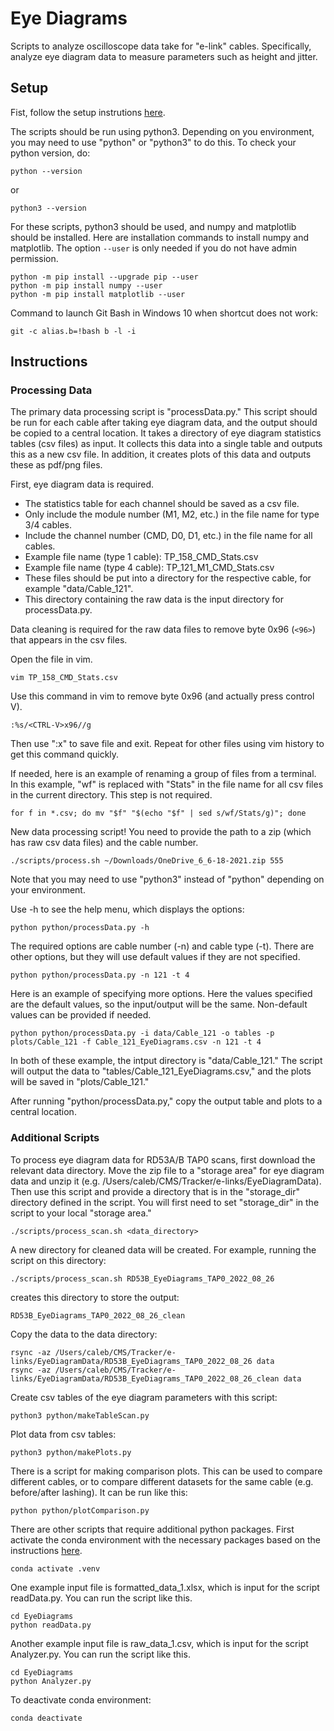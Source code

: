 # Eye Diagrams 

Scripts to analyze oscilloscope data take for "e-link" cables.
Specifically, analyze eye diagram data to measure parameters such as height and jitter.


## Setup

Fist, follow the setup instrutions [here](https://github.com/ku-cms/eLink_Instrumentation).

The scripts should be run using python3.
Depending on you environment, you may need to use "python" or "python3" to do this.
To check your python version, do:
```
python --version
```
or 
```
python3 --version
```

For these scripts, python3 should be used, and numpy and matplotlib should be installed.
Here are installation commands to install numpy and matplotlib.
The option `--user` is only needed if you do not have admin permission.
```
python -m pip install --upgrade pip --user
python -m pip install numpy --user
python -m pip install matplotlib --user
```

Command to launch Git Bash in Windows 10 when shortcut does not work:
```
git -c alias.b=!bash b -l -i
```

## Instructions


### Processing Data

The primary data processing script is "processData.py."
This script should be run for each cable after taking eye diagram data, and the output should be copied to a central location.
It takes a directory of eye diagram statistics tables (csv files) as input.
It collects this data into a single table and outputs this as a new csv file.
In addition, it creates plots of this data and outputs these as pdf/png files.

First, eye diagram data is required.
- The statistics table for each channel should be saved as a csv file.
- Only include the module number (M1, M2, etc.) in the file name for type 3/4 cables.
- Include the channel number (CMD, D0, D1, etc.) in the file name for all cables.
- Example file name (type 1 cable): TP_158_CMD_Stats.csv
- Example file name (type 4 cable): TP_121_M1_CMD_Stats.csv
- These files should be put into a directory for the respective cable, for example "data/Cable_121".
- This directory containing the raw data is the input directory for processData.py.

Data cleaning is required for the raw data files to remove byte 0x96 (`<96>`) that appears in the csv files.

Open the file in vim.
```
vim TP_158_CMD_Stats.csv
```
Use this command in vim to remove byte 0x96 (and actually press control V).
```
:%s/<CTRL-V>x96//g
```
Then use ":x" to save file and exit.
Repeat for other files using vim history to get this command quickly.

If needed, here is an example of renaming a group of files from a terminal.
In this example, "wf" is replaced with "Stats" in the file name for all csv files in the current directory.
This step is not required.
```
for f in *.csv; do mv "$f" "$(echo "$f" | sed s/wf/Stats/g)"; done
```

New data processing script! You need to provide the path to a zip (which has raw csv data files) and the cable number.
```
./scripts/process.sh ~/Downloads/OneDrive_6_6-18-2021.zip 555
```

Note that you may need to use "python3" instead of "python" depending on your environment.

Use -h to see the help menu, which displays the options:
```
python python/processData.py -h
```

The required options are cable number (-n) and cable type (-t).
There are other options, but they will use default values if they are not specified.
```
python python/processData.py -n 121 -t 4
```
Here is an example of specifying more options.
Here the values specified are the default values, so the input/output will be the same.
Non-default values can be provided if needed.
```
python python/processData.py -i data/Cable_121 -o tables -p plots/Cable_121 -f Cable_121_EyeDiagrams.csv -n 121 -t 4
```
In both of these example, the intput directory is "data/Cable_121."
The script will output the data to "tables/Cable_121_EyeDiagrams.csv," and the plots will be saved in "plots/Cable_121."

After running "python/processData.py," copy the output table and plots to a central location.

### Additional Scripts


To process eye diagram data for RD53A/B TAP0 scans, first download the relevant data directory.
Move the zip file to a "storage area" for eye diagram data and unzip it (e.g. /Users/caleb/CMS/Tracker/e-links/EyeDiagramData).
Then use this script and provide a directory that is in the "storage_dir" directory defined in the script. 
You will first need to set "storage_dir" in the script to your local "storage area."
```
./scripts/process_scan.sh <data_directory>
```
A new directory for cleaned data will be created.
For example, running the script on this directory:
```
./scripts/process_scan.sh RD53B_EyeDiagrams_TAP0_2022_08_26
```
creates this directory to store the output:
```
RD53B_EyeDiagrams_TAP0_2022_08_26_clean
```
Copy the data to the data directory:
```
rsync -az /Users/caleb/CMS/Tracker/e-links/EyeDiagramData/RD53B_EyeDiagrams_TAP0_2022_08_26 data
rsync -az /Users/caleb/CMS/Tracker/e-links/EyeDiagramData/RD53B_EyeDiagrams_TAP0_2022_08_26_clean data
```

Create csv tables of the eye diagram parameters with this script:
```
python3 python/makeTableScan.py
```

Plot data from csv tables:
```
python3 python/makePlots.py
```

There is a script for making comparison plots.
This can be used to compare different cables, or to compare different datasets for the same cable (e.g. before/after lashing).
It can be run like this:
```
python python/plotComparison.py
```

There are other scripts that require additional python packages.
First activate the conda environment with the necessary packages based on the instructions [here](https://github.com/ku-cms/eLink_Instrumentation).
```
conda activate .venv
```

One example input file is formatted_data_1.xlsx, which is input for the script readData.py.
You can run the script like this.
```
cd EyeDiagrams
python readData.py
```

Another example input file is raw_data_1.csv, which is input for the script Analyzer.py.
You can run the script like this.
```
cd EyeDiagrams
python Analyzer.py
```

To deactivate conda environment:
```
conda deactivate
```

